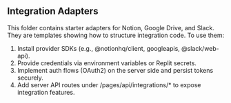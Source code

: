 Integration Adapters
--------------------
This folder contains starter adapters for Notion, Google Drive, and Slack.
They are templates showing how to structure integration code. To use them:
1. Install provider SDKs (e.g., @notionhq/client, googleapis, @slack/web-api).
2. Provide credentials via environment variables or Replit secrets.
3. Implement auth flows (OAuth2) on the server side and persist tokens securely.
4. Add server API routes under /pages/api/integrations/* to expose integration features.
